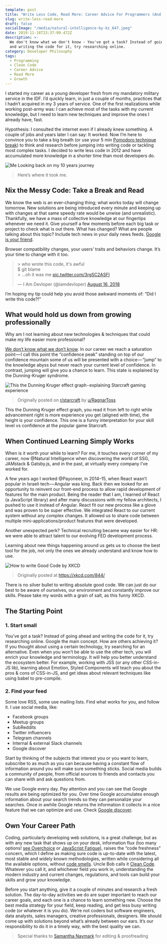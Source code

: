 ```yaml
---
template: post
title: "Write Less Code, Read More: Career Advice For Programmers (And Everyone\_Else)"
slug: write-less-read-more
draft: false
socialImage: "/media/natural-intelligence-by-kz_647.jpeg"
date: 2019-11-16T23:37:09.472Z
description: >-
  We don't know what we don't know - You've got a task? Instead of going ahead
  and writing the code for it, try researching online.
category: Developer Philosophy
tags:
  - Programming
  - Clean Code
  - Career Advice
  - Read More
  - Growth
---
```

I started my career as a young developer fresh from my mandatory military service in the IDF. I’d quickly learn, in just a couple of months, practices that I hadn’t acquired in my 3 years of service. One of the first realizations while working post-army was: I can achieve most of the tasks with my current knowledge, but I need to learn new techniques and improve the ones I already have, fast.

Hypothesis: I consulted the internet even if I already knew something. A couple of jobs and years later I can say: It worked. Now I’m here to convince you to take a big breath (or use your 5 min [Pomodoro technique break](https://en.wikipedia.org/wiki/Pomodoro_Technique)) to think and research before jumping into writing code or tackling most complex tasks. I decided to write less code in 2012 and have accumulated more knowledge in a shorter time than most developers do.

![Me Looking back on my 10 years journey](/media/natural-intelligence-by-kz_647.jpeg "10 years and I’m still alive 🙌")

> Here’s where it took me.

## Nix the Messy Code: Take a Break and Read

We know the web is an ever-changing thing; what works today will change tomorrow. New solutions are being introduced every minute and keeping up with changes at that same speedy rate would be unwise (and unrealistic). Thankfully, we have a mass of collective knowledge at our fingertips whenever we need it. Give yourself a few moments before each big task or project to check what is out there. What has changed? What are people talking about this topic? Include tech news in your daily news feeds. [Google is your friend](http://www.giyf.com/).

Browser compatibility changes, your users’ traits and behaviors change. It’s your time to change with it too.

<blockquote class="twitter-tweet"><p lang="en" dir="ltr">&gt; who wrote this code, it&#39;s awful<br>$ git blame<br>&gt; ...oh it was me <a href="https://t.co/3rgSC2ASFI">pic.twitter.com/3rgSC2ASFI</a></p>&mdash; I Am Devloper (@iamdevloper) <a href="https://twitter.com/iamdevloper/status/1030076156643627009?ref_src=twsrc%5Etfw">August 16, 2018</a></blockquote>

I’m hoping my tip could help you avoid those awkward moments of: “Did I write this code?!”

## What would hold us down from growing professionally

Why am I not learning about new technologies & techniques that could make my life easier more professional?

[We don’t know what we don’t know](https://medium.com/@estherhofknechtcurtis/you-dont-what-you-don-t-know-until-you-know-the-dunning-kruger-effect-c32a4708263e). In our career we reach a saturation point — I call this point the “confidence peak” standing on top of our confidence mountain some of us will be presented with a choice — “jump” to the knowledge abyss but never reach your current level of confidence. In contrast, jumping will give you a chance to learn. This state is explained by the Dunning-Kruger syndrome.

![This the Dunning Kruger effect graph - explaining Starcraft gaming experience](/media/i-know-everything.png "Starcraft Dunning Kruger effect graph")

> Originally posted on [r/starcraft](https://www.reddit.com/r/starcraft/comments/91avn5/dunningkruger_effect_also_applies_in_starcraft/) by [u/RagnarToss](https://www.reddit.com/user/RagnarToss)

This the Dunning Kruger effect graph, you read it from left to right while advancement right is more experience you get (aligned with time), the height is your confidence. This one is a funny interpretation for your skill level vs confidence at the popular game Starcraft.

## When Continued Learning Simply Works

When is it worth your while to learn? For me, it touches every corner of my career, now @Natural Intelligence when discovering the world of SSG, JAMstack & Gatsby.js, and in the past, at virtually every company I’ve worked for.

A few years ago I worked @Payoneer, in 2014–15, when React wasn’t popular in Israeli tech — Angular was king. Back then we looked for an opportunity to reinvent our front-end process to allow rapid development of features for the main product. Being the reader that I am, I learned of React (a JavaScript library) and after many discussions with my fellow architects, I pushed to use it instead of Angular. React fit our new process like a glove and was proven to be super effective. We integrated React to our current system without any complex changes. It allowed us to share code between multiple mini-applications/product features that were developed.

Another unexpected perk? Technical recruiting became way easier for HR: we were able to attract talent to our evolving FED development process.

Learning about new things happening around us gets us to choose the best tool for the job, not only the ones we already understand and know how to use.

![How to write Good Code by XKCD](/media/good_code.png "Good Code")

> Originally posted at https://xkcd.com/844/

There is no silver bullet to writing absolute good code. We can just do our best to be aware of ourselves, our environment and constantly improve our skills. Please take my words with a grain of salt, as this funny XKCD.

## The Starting Point

### 1. Start small

You’ve got a task? Instead of going ahead and writing the code for it, try researching online. Google the main concept. How are others achieving it? If you thought about using a certain technology, try searching for an alternative. Even when you won’t be able to use the other tech, you will enrich your knowledge and terminology. It will help you better understand the ecosystem better. For example, working with JSS (or any other CSS-in-JS lib), learning about Emotion, Styled Components will teach you about the pros & cons of CSS-in-JS, and get ideas about relevant techniques like using babel to pre-compile.

### 2. Find your feed

Some love RSS, some use mailing lists. Find what works for you, and follow it. I use social media, like:

* Facebook groups
* Meetup groups
* SubReddits
* Twitter influencers
* Telegram channels
* Internal & external Slack channels
* Google discover

Start by thinking of the subjects that interest you or you want to learn, subscribe to as much as you can because having a constant flow of information around you will make sure something sticks. Social media builds a community of people, from official sources to friends and contacts you can share with and ask questions from.

We use Google every day. Pay attention and you can see that Google results are being optimized for you. Over time Google accumulates enough information about your search trends so they can personalize your searches. Once in awhile Google returns the information it collects in a nice feature that we can optimize and use. Check [Google discover](https://www.blog.google/products/search/introducing-google-discover/).

## Own Your Career Path

Coding, particularly developing web solutions, is a great challenge, but as with any new task that shows up on your desk, information flux (too many options! [see Overchoice](https://en.wikipedia.org/wiki/Overchoice) or [JavaScript Fatigue](https://medium.com/@ericclemmons/javascript-fatigue-48d4011b6fc4)), raises the “code freshness” concern, which I define as making sure code is up-to-date with the latest, most stable and widely known methodologies, written while considering all the available options, without [code smells](https://en.wikipedia.org/wiki/Code_smell). Uncle Bob calls it [Clean Code](https://blog.cleancoder.com/). Whatever you call it, and whichever field you work in, understanding the modern industry and current changes, regulations, and tools can build your skills and grow your knowledge.

Before you start anything, give it a couple of minutes and research a fresh solution. The day-to-day activities we do are super important to reach our career goals, and each one is a chance to learn something new. Choose the best media strategy for your field, keep reading, and get less busy writing code (or whatever it is you do). We’re not coders but software engineers, data analysts, sales managers, creative professionals, designers. We should come up with solutions beyond what’s already between our ears. It’s our responsibility to do it in a timely way, with the best quality we can.

> Special thanks to [Samantha Naymark](https://www.linkedin.com/in/samanthanaymark) for editing & proofreading
